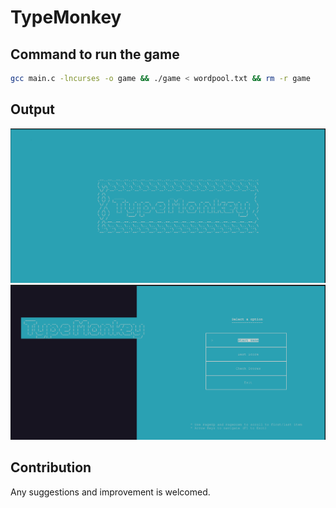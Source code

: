 # TypeMonkey


## Command to run the game
```bash
gcc main.c -lncurses -o game && ./game < wordpool.txt && rm -r game
```
## Output 
![title image ](https://raw.githubusercontent.com/saikat709/TypeMonkey-ncurses/refs/heads/main/data_files/title.png)
![title image ](https://raw.githubusercontent.com/saikat709/TypeMonkey-ncurses/refs/heads/main/data_files/options.png)


## Contribution
Any suggestions and improvement is welcomed.
